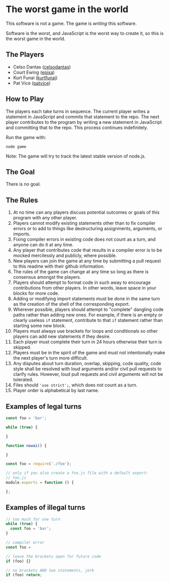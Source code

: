 # The worst game in the world

This software is not a game. The game is *writing* this software.

Software is the worst, and JavaScript is the worst way to create it, so this is
the worst game in the world.

## The Players

* Celso Dantas ([celsodantas](https://github.com/celsodantas))
* Court Ewing ([epixa](https://github.com/epixa))
* Kurt Funai ([kurtfunai](https://github.com/kurtfunai))
* Pat Vice ([patvice](https://github.com/patvice))

## How to Play

The players each take turns in sequence. The current player writes a statement
in JavaScript and commits that statement to the repo. The next player
contributes to the program by writing a new statement in JavaScript and
committing that to the repo. This process continues indefinitely.

Run the game with:

```
node game
```

Note: The game will try to track the latest stable version of node.js.

## The Goal

There is no goal.

## The Rules

1. At no time can any players discuss potential outcomes or goals of this
program with any other player.
2. Players cannot modify existing statements other than to fix compiler errors
or to add to things like destructuring assignments, arguments, or imports.
3. Fixing compiler errors in existing code does not count as a turn, and anyone
can do it at any time.
4. Any player that contributes code that results in a compiler error is to be
mocked mercilessly and publicly, where possible.
5. New players can join the game at any time by submitting a pull request to
this readme with their github information.
6. The rules of the game can change at any time so long as there is consensus
amongst the players.
7. Players should attempt to format code in such away to encourage
contributions from other players. In other words, leave space in your blocks
for more code.
8. Adding or modifying import statements must be done in the same turn as the
creation of the shell of the corresponding export.
9. Wherever possible, players should attempt to "complete" dangling code paths
rather than adding new ones. For example, if there is an empty or clearly
useless `if` statement, contribute to that `if` statement rather than starting
some new block.
10. Players must always use brackets for loops and conditionals so other
players can add new statements if they desire.
11. Each player must complete their turn in 24 hours otherwise their turn is
skipped.
12. Players must be in the spirit of the game and must not intentionally make
the next player's turn more difficult.
13. Any disputes about turn duration, overlap, skipping, code quality, code
style shall be resolved with loud arguments and/or civil pull requests to
clarify rules. However, loud pull requests and civil arguments will not be
tolerated.
14. Files should `'use strict';`, which does not count as a turn.
15. Player order is alphabetical by last name.

## Examples of legal turns

```js
const foo = 'bar';
```

```js
while (true) {

}
```

```js
function nowai() {

}
```

```js
const foo = require('./foo');

// only if you also create a foo.js file with a default export:
// foo.js
module.exports = function () {

};
```

## Examples of illegal turns

```js
// too much for one turn
while (true) {
  const foo = 'bar';
}
```

```js
// compiler error
const foo =
```

```js
// leave the brackets open for future code
if (foo) {}

// no brackets AND two statements, jerk
if (foo) return;
```
